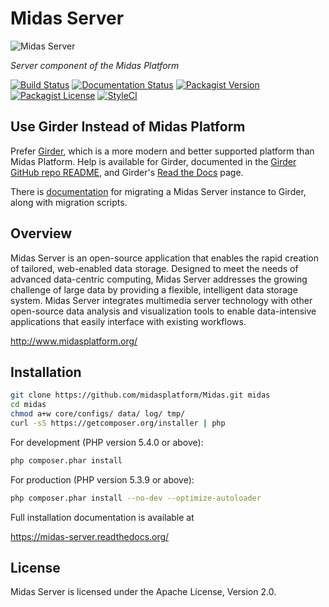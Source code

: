 # Midas Server #

![Midas Server](https://raw.githubusercontent.com/midasplatform/Midas/master/core/public/images/midas-200.png)

_Server component of the Midas Platform_

[![Build Status](https://img.shields.io/travis/midasplatform/Midas/master.svg)](https://travis-ci.org/midasplatform/Midas)
[![Documentation Status](https://readthedocs.org/projects/midas-server/badge/?version=latest)](https://readthedocs.org/projects/midas-server/?badge=latest)
[![Packagist Version](https://img.shields.io/packagist/v/midas-platform/midas-server.svg)](https://packagist.org/packages/midas-platform/midas-server)
[![Packagist License](https://img.shields.io/packagist/l/midas-platform/midas-server.svg)](https://packagist.org/packages/midas-platform/midas-server)
[![StyleCI](https://styleci.io/repos/18849230/shield)](https://styleci.io/repos/18849230)

## Use Girder Instead of Midas Platform ##

Prefer [Girder](https://github.com/girder/girder), which is a more modern and better supported platform than Midas Platform.  Help is available for Girder, documented in the [Girder GitHub repo README](https://github.com/girder/girder/blob/master/README.rst), and Girder's [Read the Docs](http://girder.readthedocs.io/en/latest/) page.

There is [documentation](https://github.com/girder/girder/blob/master/scripts/midas/README.md) for migrating a Midas Server instance to Girder, along with migration scripts.

## Overview ##

Midas Server is an open-source application that enables the rapid creation of
tailored, web-enabled data storage. Designed to meet the needs of advanced
data-centric computing, Midas Server addresses the growing challenge of large
data by providing a flexible, intelligent data storage system. Midas Server
integrates multimedia server technology with other open-source data analysis
and visualization tools to enable data-intensive applications that easily
interface with existing workflows.

<http://www.midasplatform.org/>

## Installation ##

```bash
git clone https://github.com/midasplatform/Midas.git midas
cd midas
chmod a+w core/configs/ data/ log/ tmp/
curl -sS https://getcomposer.org/installer | php
```

For development (PHP version 5.4.0 or above):

```bash
php composer.phar install
```

For production (PHP version 5.3.9 or above):

```bash
php composer.phar install --no-dev --optimize-autoloader
```

Full installation documentation is available at

<https://midas-server.readthedocs.org/>

## License ##

Midas Server is licensed under the Apache License, Version 2.0.
